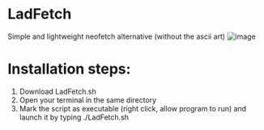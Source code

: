# LadFetch
Simple and lightweight neofetch alternative (without the ascii art) 
![image](https://user-images.githubusercontent.com/108401269/197392919-12ecd952-27c8-4b97-b95f-8a3c04f0aa2b.png)

# Installation steps:
1. Download LadFetch.sh
2. Open your terminal in the same directory
3. Mark the script as executable (right click, allow program to run) and launch it by typing ./LadFetch.sh
